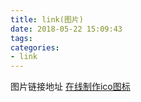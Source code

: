 ```yaml
---
title: link(图片)
date: 2018-05-22 15:09:43
tags:
categories:
- link
---
```

图片链接地址
[在线制作ico图标](http://www.bitbug.net/)
